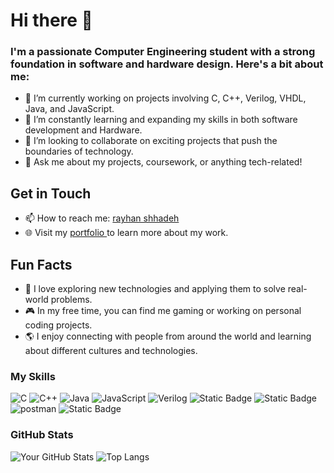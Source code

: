 # Hi there 👋


### I'm a passionate Computer Engineering student with a strong foundation in software and hardware design. Here's a bit about me:

 - 🔭 I’m currently working on projects involving C, C++, Verilog, VHDL, Java, and JavaScript.
 - 🌱 I’m constantly learning and expanding my skills in both software development and Hardware.
 - 👯 I’m looking to collaborate on exciting projects that push the boundaries of technology.
 - 💬 Ask me about my projects, coursework, or anything tech-related!

## Get in Touch
- 📫 How to reach me: [rayhan shhadeh](mailto:rayhanshhadeh@gmail.com)
- 🌐 Visit my [ portfolio ](https://rayhan-shhadeh.github.io/rayhanshhadeh.github.io/) to learn more about my work.

## Fun Facts  
- 🚀 I love exploring new technologies and applying them to solve real-world problems.
- 🎮 In my free time, you can find me gaming or working on personal coding projects.
- 🌎 I enjoy connecting with people from around the world and learning about different cultures and technologies.

### My Skills

![C](https://img.shields.io/badge/C-00599C?style=flat-square&logo=c&logoColor=white)
![C++](https://img.shields.io/badge/C++-00599C?style=flat-square&logo=c%2B%2B&logoColor=white)
![Java](https://img.shields.io/badge/Java-007396?style=flat-square&logo=java&logoColor=white)
![JavaScript](https://img.shields.io/badge/JavaScript-F7DF1E?style=flat-square&logo=javascript&logoColor=black)
![Verilog](https://img.shields.io/badge/Verilog-555555?style=flat-square&logoColor=white)
![Static Badge](https://img.shields.io/badge/build-passing-darkorange?style=plastic&logo=VHDL&logoColor=FF8C00&label=VHDL&labelColor=white&color=FF8C00)
![Static Badge](https://img.shields.io/badge/build-Learning-darkgreen?style=flat-square&logo=Python&logoColor=003366&label=Python&labelColor=white)
![postman](https://img.shields.io/badge/Postman-square&logo=postman&logoColor=FFA500&label=Postman&labelColor=white)
![Static Badge](https://img.shields.io/badge/build-Learning-darkgreen?style=flat-square&logo=Node.Js&logoColor=00ff00&label=Node.Js&labelColor=white)

### GitHub Stats

![Your GitHub Stats](https://github-readme-stats.vercel.app/api?username=rayhan-shhadeh&show_icons=true&theme=radical)
![Top Langs](https://github-readme-stats.vercel.app/api/top-langs/?username=rayhan-shhadeh&layout=compact&theme=radical)


